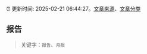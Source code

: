 :alarm_clock: 更新时间: 2025-02-21 06:44:27。[文章来源](/README.md)、[文章分类](/TAGS.md)

## 报告


> 关键字：`报告`、`月报`



